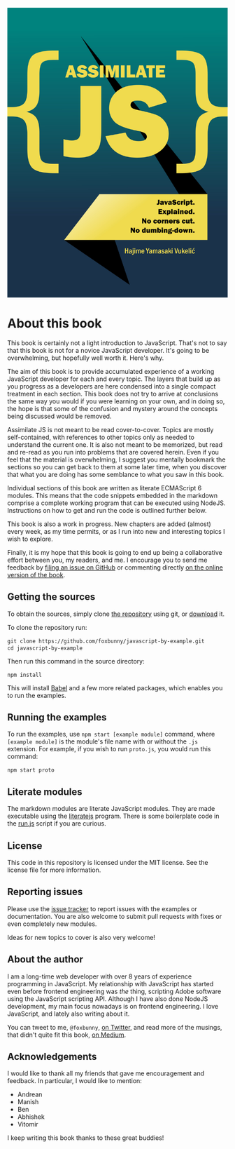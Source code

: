 ![Assimilate JS book cover](./cover.jpg)

# About this book

This book is certainly not a light introduction to JavaScript. That's not to
say that this book is not for a novice JavaScript developer. It's going to be
overwhelming, but hopefully well worth it. Here's why.

The aim of this book is to provide accumulated experience of a working
JavaScript developer for each and every topic. The layers that build up as you
progress as a developers are here condensed into a single compact treatment in
each section. This book does not try to arrive at conclusions the same way you
would if you were learning on your own, and in doing so, the hope is that some
of the confusion and mystery around the concepts being discussed would be
removed.

Assimilate JS is not meant to be read cover-to-cover. Topics are mostly
self-contained, with references to other topics only as needed to understand
the current one. It is also not meant to be memorized, but read and re-read as
you run into problems that are covered herein. Even if you feel that the
material is overwhelming, I suggest you mentally bookmark the sections so you
can get back to them at some later time, when you discover that what you are
doing has some semblance to what you saw in this book.

Individual sections of this book are written as literate ECMAScript 6 modules.
This means that the code snippets embedded in the markdown comprise a complete
working program that can be executed using NodeJS. Instructions on how to get
and run the code is outlined further below.

This book is also a work in progress. New chapters are added (almost) every
week, as my time permits, or as I run into new and interesting topics I wish
to explore.

Finally, it is my hope that this book is going to end up being a collaborative
effort between you, my readers, and me. I encourage you to send me feedback by
[filing an issue on
GitHub](https://github.com/foxbunny/javascript-by-example/issues)  or
commenting directly [on the online version of the
book](https://foxbunny.gitbooks.io/assimilate-js/content/).

## Getting the sources

To obtain the sources, simply clone [the repository](
https://github.com/foxbunny/javascript-by-example/) using git, or [download](
https://github.com/foxbunny/javascript-by-example/archive/master.zip) it.

To clone the repository run:

    git clone https://github.com/foxbunny/javascript-by-example.git
    cd javascript-by-example

Then run this command in the source directory:

    npm install

This will install [Babel](https://babeljs.io/) and a few more related packages,
which enables you to run the examples.

## Running the examples

To run the examples, use `npm start [example module]` command, where `[example
module]` is the module's file name with or without the `.js` extension. For
example, if you wish to run `proto.js`, you would run this command:

    npm start proto

## Literate modules

The markdown modules are literate JavaScript modules. They are made executable
using the [literatejs](https://github.com/foxbunny/literatejs) program. There
is some boilerplate code in the
[run.js](https://github.com/foxbunny/javascript-by-example/blob/master/run.js)
script if you are curious.

## License

This code in this repository is licensed under the MIT license. See the license
file for more information.

## Reporting issues

Please use the [issue tracker](
https://github.com/foxbunny/javascript-by-example/issues) to report issues with
the examples or documentation. You are also welcome to submit pull requests
with fixes or even completely new modules.

Ideas for new topics to cover is also very welcome!

## About the author

I am a long-time web developer with over 8 years of experience programming
in JavaScript. My relationship with JavaScript has started even before frontend
engineering was *the* thing, scripting Adobe software using the JavaScript
scripting API. Although I have also done NodeJS development, my main focus
nowadays is on frontend engineering. I love JavaScript, and lately also writing
about it.

You can tweet to me, `@foxbunny`, [on Twitter](https://twitter.com/foxbunny),
and read more of the musings, that didn't quite fit this book, [on
Medium](https://medium.com/@hayavuk/latest).

## Acknowledgements

I would like to thank all my friends that gave me encouragement and feedback.
In particular, I would like to mention:

- Andrean
- Manish
- Ben
- Abhishek
- Vitomir

I keep writing this book thanks to these great buddies!
